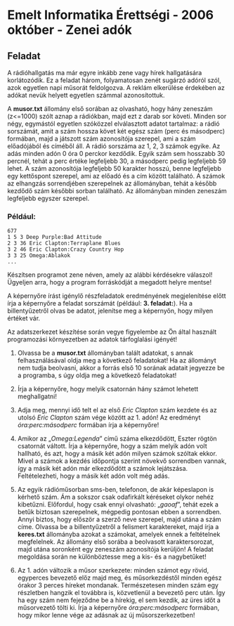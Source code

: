 # Emelt Informatika Érettségi - 2006 október - Zenei adók

## Feladat
A rádióhallgatás ma már egyre inkább zene vagy hírek hallgatására korlátozódik. Ez a feladat három, folyamatosan zenét sugárzó adóról szól, azok egyetlen napi műsorát feldolgozva.
A reklám elkerülése érdekében az adókat nevük helyett egyetlen számmal azonosítottuk.

A **musor.txt** állomány első sorában az olvasható, hogy hány zeneszám (z<=1000) szólt aznap a rádiókban, majd ezt z darab sor követi. Minden sor négy, egymástól egyetlen szóközzel elválasztott adatot tartalmaz: a rádió sorszámát, amit a szám hossza követ két egész szám (perc és másodperc) formában, majd a játszott szám azonosítója szerepel, ami a szám előadójából és címéből áll. A rádió sorszáma az 1, 2, 3 számok egyike. Az adás minden adón 0 óra 0 perckor kezdődik. Egyik szám sem hosszabb 30 percnél, tehát a perc értéke legfeljebb 30, a másodperc pedig legfeljebb 59 lehet. A szám azonosítója legfeljebb 50 karakter hosszú, benne legfeljebb egy kettőspont szerepel, ami az előadó és a cím között található. A számok az elhangzás sorrendjében szerepelnek az állományban, tehát a később kezdődő szám későbbi sorban található. Az állományban minden zeneszám legfeljebb egyszer szerepel.

### Például:
```
677
1 5 3 Deep Purple:Bad Attitude
2 3 36 Eric Clapton:Terraplane Blues
3 2 46 Eric Clapton:Crazy Country Hop
3 3 25 Omega:Ablakok
...
```

Készítsen programot zene néven, amely az alábbi kérdésekre válaszol! Ügyeljen arra, hogy a program forráskódját a megadott helyre mentse!

A képernyőre írást igénylő részfeladatok eredményének megjelenítése előtt írja a képernyőre a feladat sorszámát (például: **3. feladat:**). Ha a billentyűzetről olvas be adatot, jelenítse meg a képernyőn, hogy milyen értéket vár.

Az adatszerkezet készítése során vegye figyelembe az Ön által használt programozási környezetben az adatok tárfoglalási igényét!

1. Olvassa be a **musor.txt** állományban talált adatokat, s annak felhasználásával oldja meg a következő feladatokat! Ha az állományt nem tudja beolvasni, akkor a forrás első 10 sorának adatait jegyezze be a programba, s úgy oldja meg a következő feladatokat!

2. Írja a képernyőre, hogy melyik csatornán hány számot lehetett meghallgatni!

3. Adja meg, mennyi idő telt el az első _Eric Clapton_ szám kezdete és az utolsó _Eric Clapton_ szám vége között az 1. adón! Az eredményt _óra:perc:másodperc_ formában írja a képernyőre!

4. Amikor az „_Omega:Legenda_” című száma elkezdődött, Eszter rögtön csatornát váltott. Írja a képernyőre, hogy a szám melyik adón volt hallható, és azt, hogy a másik két adón milyen számok szóltak ekkor. Mivel a számok a kezdés időpontja szerint növekvő sorrendben vannak, így a másik két adón már elkezdődött a számok lejátszása. Feltételezheti, hogy a másik két adón volt még adás.

5. Az egyik rádióműsorban sms-ben, telefonon, de akár képeslapon is kérhető szám. Ám a sokszor csak odafirkált kéréseket olykor nehéz kibetűzni. Előfordul, hogy csak ennyi olvasható: „_gaoaf_”, tehát ezek a betűk biztosan szerepelnek, mégpedig pontosan ebben a sorrendben. Annyi biztos, hogy először a szerző neve szerepel, majd utána a szám címe. Olvassa be a billentyűzetről a felismert karaktereket, majd írja a **keres.txt** állományba azokat a számokat, amelyek ennek a feltételnek megfelelnek. Az állomány első sorába a beolvasott karaktersorozat, majd utána soronként egy zeneszám azonosítója kerüljön! A feladat megoldása során ne különböztesse meg a kis- és a nagybetűket!

6. Az 1. adón változik a műsor szerkezete: minden számot egy rövid, egyperces bevezető előz majd meg, és műsorkezdéstől minden egész órakor 3 perces híreket mondanak. Természetesen minden szám egy részletben hangzik el továbbra is, közvetlenül a bevezető perc után. Így ha egy szám nem fejeződne be a hírekig, el sem kezdik, az üres időt a műsorvezető tölti ki. Írja a képernyőre _óra:perc:másodperc_ formában, hogy mikor lenne vége az adásnak az új műsorszerkezetben!
